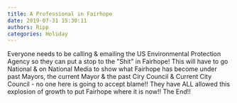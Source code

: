 ```yaml
---
title: A Professional in Fairhope
date: 2019-07-31 15:30:11
authors: Ripp
categories: Holiday
---
```


 Everyone needs  to be calling &amp; emailing the US Environmental Protection Agency so they can put a stop to the "Shit" in Fairhope!  This will have to go National  &amp; on National Media to show what Fairhope has become under past Mayors, the current Mayor &amp; the past Ciry Council &amp; Current City Council - no one here is going to accept blame!!   They have ALL allowed this explosion of growth to put Fairhope where it is now!!  The End!!